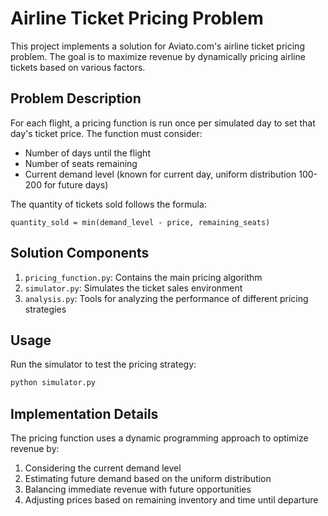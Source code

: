 # Airline Ticket Pricing Problem

This project implements a solution for Aviato.com's airline ticket pricing problem. The goal is to maximize revenue by dynamically pricing airline tickets based on various factors.

## Problem Description

For each flight, a pricing function is run once per simulated day to set that day's ticket price. The function must consider:
- Number of days until the flight
- Number of seats remaining
- Current demand level (known for current day, uniform distribution 100-200 for future days)

The quantity of tickets sold follows the formula:
```
quantity_sold = min(demand_level - price, remaining_seats)
```

## Solution Components

1. `pricing_function.py`: Contains the main pricing algorithm
2. `simulator.py`: Simulates the ticket sales environment
3. `analysis.py`: Tools for analyzing the performance of different pricing strategies

## Usage

Run the simulator to test the pricing strategy:
```bash
python simulator.py
```

## Implementation Details

The pricing function uses a dynamic programming approach to optimize revenue by:
1. Considering the current demand level
2. Estimating future demand based on the uniform distribution
3. Balancing immediate revenue with future opportunities
4. Adjusting prices based on remaining inventory and time until departure
